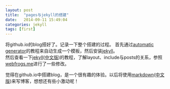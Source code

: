 ```yaml
---
layout: post
title:  "pages与jekyll的搭建"
date:   2014-09-11 15:49:04
categories: jekyll
tags: [first]
---
```


将github.io的blog搭好了。记录一下整个搭建的过程。
首先通过[automatic generator]的教程来自动生成一个模板，然后安装[jekyll][using jekyll]。    
然后查看一下[jekyll]\([中文版][jekyll中文版]\)的教程，了解layout、include与posts的关系，参照[webfrogs.me]进行了一些修改。

觉得在github.io中搭建blog，是一个很有趣的体验。以后将使用[markdown]\([中文版][markdown中文版]\)来写博客，想想还有些小激动呢！

[automatic generator]: https://help.github.com/articles/creating-pages-with-the-automatic-generator
[using jekyll]: https://help.github.com/articles/using-jekyll-with-pages
[jekyll]: http://jekyllrb.com/
[jekyll中文版]: http://jekyllcn.com/
[webfrogs.me]: http://webfrogs.me/
[markdown]: http://daringfireball.net/projects/markdown/syntax
[markdown中文版]: https://github.com/othree/markdown-syntax-zhtw/blob/master/syntax.md